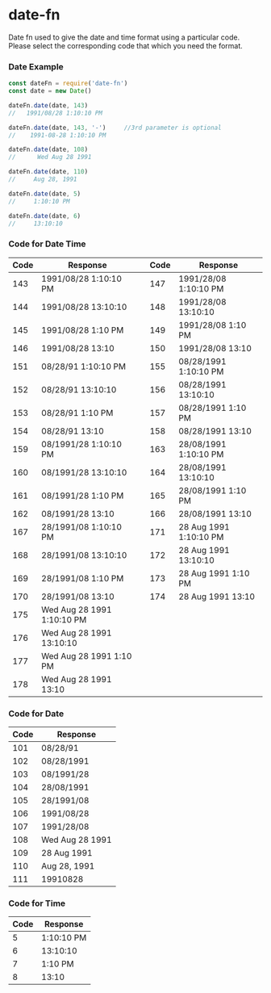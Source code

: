 # date-fn
Date fn used to give the date and time format using a particular code.
Please select the corresponding code that which you need the format.


### Date Example
 ```javascript
const dateFn = require('date-fn')
const date = new Date()

dateFn.date(date, 143)
//   1991/08/28 1:10:10 PM

dateFn.date(date, 143, '-')     //3rd parameter is optional
//    1991-08-28 1:10:10 PM

dateFn.date(date, 108)
//      Wed Aug 28 1991

dateFn.date(date, 110)
//     Aug 28, 1991

dateFn.date(date, 5)
//     1:10:10 PM

dateFn.date(date, 6)
//     13:10:10


 ```

 ### Code for Date Time
| Code 	| Response   	            |   | Code 	| Response   	            |
|------	|-------------------	    | - |-------|------------------------   |
| 143   | 1991/08/28 1:10:10 PM 	|  	| 147   | 1991/28/08 1:10:10 PM 	|
| 144  	| 1991/08/28 13:10:10  		|	| 148  	| 1991/28/08 13:10:10       |
| 145  	| 1991/08/28 1:10 PM   	    |  	| 149  	| 1991/28/08 1:10 PM   	    |
| 146  	| 1991/08/28 13:10     		|	| 150  	| 1991/28/08 13:10     	    |			   
| 151   | 08/28/91 1:10:10 PM 	    |   | 155   | 08/28/1991 1:10:10 PM 	|
| 152  	| 08/28/91 13:10:10   	    |	| 156  	| 08/28/1991 13:10:10   	|
| 153  	| 08/28/91 1:10 PM    	    |  	| 157  	| 08/28/1991 1:10 PM    	| 
| 154  	| 08/28/91 13:10      	    |   | 158  	| 08/28/1991 13:10      	|
| 159   | 08/1991/28 1:10:10 PM 	|   | 163   | 28/08/1991 1:10:10 PM     |
| 160  	| 08/1991/28 13:10:10   	|	| 164  	| 28/08/1991 13:10:10   	|
| 161  	| 08/1991/28 1:10 PM    	|   | 165  	| 28/08/1991 1:10 PM   	    |
| 162  	| 08/1991/28 13:10      	|	| 166  	| 28/08/1991 13:10     	    |
| 167   | 28/1991/08 1:10:10 PM	    |   | 171   | 28 Aug 1991 1:10:10 PM    | 
| 168  	| 28/1991/08 13:10:10  	    |	| 172  	| 28 Aug 1991 13:10:10      |
| 169  	| 28/1991/08 1:10 PM   	    |   | 173  	| 28 Aug 1991 1:10 PM  	    |
| 170  	| 28/1991/08 13:10     	    |	| 174  	| 28 Aug 1991 13:10    	    |  
| 175   | Wed Aug 28 1991 1:10:10 PM|
| 176  	| Wed Aug 28 1991 13:10:10  |   
| 177  	| Wed Aug 28 1991 1:10 PM   |   
| 178  	| Wed Aug 28 1991 13:10     |


### Code for Date
| Code 	| Response        	|
|------	|-----------------	|
| 101  	| 08/28/91        	|
| 102  	| 08/28/1991      	|
| 103  	| 08/1991/28      	|
| 104  	| 28/08/1991      	|
| 105  	| 28/1991/08      	|
| 106   | 1991/08/28        |
| 107   | 1991/28/08        |
| 108   | Wed Aug 28 1991 	|
| 109  	| 28 Aug 1991     	|
| 110  	| Aug 28, 1991    	|
| 111  	| 19910828        	|


### Code for Time

| Code 	| Response   	|
|------	|------------	|
| 5     | 1:10:10 PM 	|
| 6  	| 13:10:10   	|
| 7  	| 1:10 PM    	|
| 8  	| 13:10      	|

